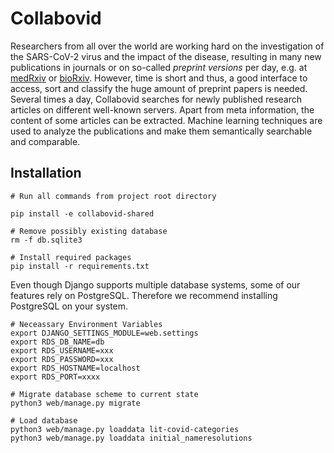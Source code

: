 # Collabovid

Researchers from all over the world are working hard on the investigation of the SARS-CoV-2 
virus and the impact of the disease, resulting in many new publications in journals or on
so-called _preprint versions_ per day, e.g. at [medRxiv](https://connect.medrxiv.org/relate/content/181) or [bioRxiv](https://connect.biorxiv.org/relate/content/181). 
However, time is short and thus, a good interface to access, 
sort and classify the huge amount of preprint papers is needed.
Several times a day, Collabovid searches for newly published research articles on different well-known servers. Apart from meta information, the content of some articles can be extracted. Machine learning techniques are used to analyze the publications and make them semantically searchable and comparable.
## Installation

    # Run all commands from project root directory
    
    pip install -e collabovid-shared
    
    # Remove possibly existing database
    rm -f db.sqlite3
    
    # Install required packages
    pip install -r requirements.txt
Even though Django supports multiple database systems, some of our features rely on PostgreSQL. Therefore we recommend installing PostgreSQL on your system.
    
    # Neceassary Environment Variables
    export DJANGO_SETTINGS_MODULE=web.settings
    export RDS_DB_NAME=db
    export RDS_USERNAME=xxx
    export RDS_PASSWORD=xxx
    export RDS_HOSTNAME=localhost
    export RDS_PORT=xxxx
    
    # Migrate database scheme to current state
    python3 web/manage.py migrate
    
    # Load database
    python3 web/manage.py loaddata lit-covid-categories
    python3 web/manage.py loaddata initial_nameresolutions
 
    